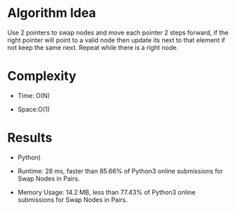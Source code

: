 # Algorithm Idea

Use 2 pointers to swap nodes and move each pointer 2 steps forward, if the right pointer will point to a valid node then update its next to that element if not keep the same next. Repeat while there is a right node.

# Complexity

- Time: O(N)

- Space:O(1)

# Results

- Python)

- Runtime: 28 ms, faster than 85.66% of Python3 online submissions for Swap Nodes in Pairs.
- Memory Usage: 14.2 MB, less than 77.43% of Python3 online submissions for Swap Nodes in Pairs.
